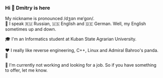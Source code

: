 ### Hi 👋 Dmitry is here

My nickname is pronounced /dʒɑn mɐˈɡon/.  
💬 I speak 🇷🇺 Russian, 🇺🇸 English and 🇩🇪 German. Well, my English sometimes up and down.

🎓 I'm an Informatics student at Kuban State Agrarian University. 

❤️ I really like reverse engineering, C++, Linux and Admiral Bahroo's panda. 🐼

🔭 I'm currently not working and looking for a job. So if you have something to offer, let me know.

<!--
**JonMagon/JonMagon** is a ✨ _special_ ✨ repository because its `README.md` (this file) appears on your GitHub profile.

Here are some ideas to get you started:

- 🔭 I’m currently working on ...
- 🌱 I’m currently learning ...
- 👯 I’m looking to collaborate on ...
- 🤔 I’m looking for help with ...
- 💬 Ask me about ...
- 📫 How to reach me: ...
- 😄 Pronouns: ...
- ⚡ Fun fact: ...
-->

